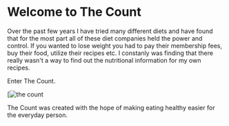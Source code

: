 # Welcome to The Count

Over the past few years I have tried many different diets and have found that for the most part all of these diet companies held the power and control. If you wanted to lose weight you had to pay their membership fees, buy their food, utilize their recipes etc. I constanly was finding that there really wasn't a way to find out the nutritional information for my own recipes. 

Enter The Count. 

[![the count](https://www.google.com/url?sa=i&rct=j&q=&esrc=s&source=images&cd=&ved=0ahUKEwjMnNSqhffSAhUIwlQKHcn0BCgQjRwIBw&url=http%3A%2F%2Fmuppet.wikia.com%2Fwiki%2FCount_von_Count&psig=AFQjCNHiA1tzV0ev03k9ZwglbzONDHXRgg&ust=1490716359759679)

The Count was created with the hope of making eating healthy easier for the everyday person. 



